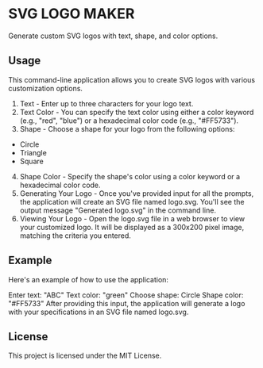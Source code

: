 # SVG LOGO MAKER
Generate custom SVG logos with text, shape, and color options.

## Usage
This command-line application allows you to create SVG logos with various customization options.

1. Text - Enter up to three characters for your logo text.
2. Text Color - You can specify the text color using either a color keyword (e.g., "red", "blue") or a hexadecimal color code (e.g., "#FF5733").
3. Shape - Choose a shape for your logo from the following options:
- Circle
- Triangle
- Square
4. Shape Color - Specify the shape's color using a color keyword or a hexadecimal color code.
5. Generating Your Logo - Once you've provided input for all the prompts, the application will create an SVG file named logo.svg. You'll see the output message "Generated logo.svg" in the command line.
6. Viewing Your Logo - Open the logo.svg file in a web browser to view your customized logo. It will be displayed as a 300x200 pixel image, matching the criteria you entered.

## Example
Here's an example of how to use the application:

Enter text: "ABC"
Text color: "green"
Choose shape: Circle
Shape color: "#FF5733"
After providing this input, the application will generate a logo with your specifications in an SVG file named logo.svg.

## License
This project is licensed under the MIT License.